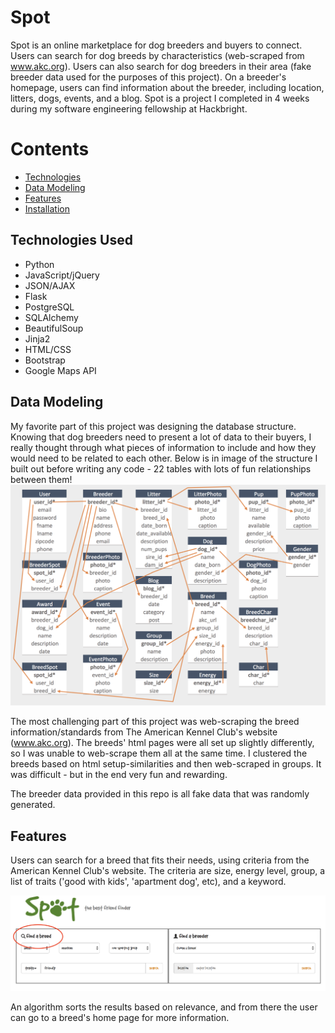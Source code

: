 # Spot

Spot is an online marketplace for dog breeders and buyers to connect. Users can search for dog breeds by characteristics (web-scraped from www.akc.org). Users can also search for dog breeders in their area (fake breeder data used for the purposes of this project). On a breeder's homepage, users can find information about the breeder, including location, litters, dogs, events, and a blog.
Spot is a project I completed in 4 weeks during my software engineering fellowship at Hackbright. 

# Contents
* [Technologies](#technologies)
* [Data Modeling](#data)
* [Features](#features)
* [Installation](#install)


## <a name="technologiesused"></a>Technologies Used

* Python
* JavaScript/jQuery
* JSON/AJAX
* Flask
* PostgreSQL
* SQLAlchemy
* BeautifulSoup
* Jinja2
* HTML/CSS
* Bootstrap
* Google Maps API

## <a name="data"></a>Data Modeling

My favorite part of this project was designing the database structure. Knowing that dog breeders need to present a lot of data to their buyers, I really thought through what pieces of information to include and how they would need to be related to each other. Below is in image of the structure I built out before writing any code - 22 tables with lots of fun relationships between them!
<kbd>![Database Structure](/static/img/database_structure.png)</kbd>

The most challenging part of this project was web-scraping the breed information/standards from The American Kennel Club's website (www.akc.org). The breeds' html pages were all set up slightly differently, so I was unable to web-scrape them all at the same time. I clustered the breeds based on html setup-similarities and then web-scraped in groups. It was difficult - but in the end very fun and rewarding.

The breeder data provided in this repo is all fake data that was randomly generated.

## <a name="features"></a>Features

Users can search for a breed that fits their needs, using criteria from the American Kennel Club's website. The criteria are size, energy level, group, a list of traits ('good with kids', 'apartment dog', etc), and a keyword. 

<kbd>![breed1](/static/img/readme/breed-search.png)</kbd>

An algorithm sorts the results based on relevance, and from there the user can go to a breed's home page for more information.
